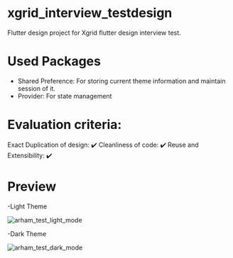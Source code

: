 # xgrid_interview_testdesign

Flutter design project for Xgrid flutter design interview test.

# Used Packages
- Shared Preference: For storing current theme information and maintain session of it.
- Provider: For state management

# Evaluation criteria:
Exact Duplication of design: ✔️
Cleanliness of code: ✔️
Reuse and Extensibility: ✔️

# Preview

-Light Theme

![arham_test_light_mode](https://user-images.githubusercontent.com/67455750/180637003-0c203f09-c00a-4b02-b301-28adf17e4343.jpeg)


-Dark Theme

![arham_test_dark_mode](https://user-images.githubusercontent.com/67455750/180637016-38c0a818-2473-4779-bab6-5f7a583c1dbe.jpeg)
